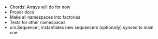 - Chords! Arrays will do for now
- Proper docs
- Make all namespaces into factories
- Tests for other namespaces
- um.Sequencer, instantiates new sequencers (optionally) synced to main one
